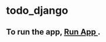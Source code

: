 # todo_django
## To run the app, <a target="_blank" href="https://todo13.herokuapp.com/">Run App </a>.
